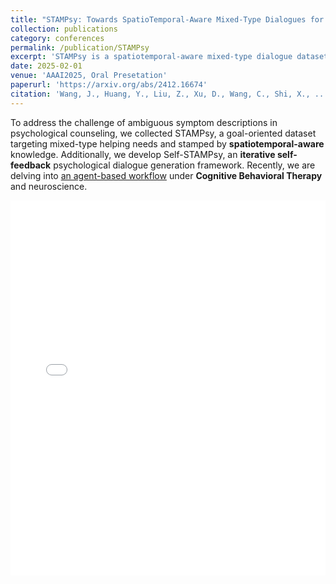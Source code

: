 ```yaml
---
title: "STAMPsy: Towards SpatioTemporal-Aware Mixed-Type Dialogues for Psychological Counseling"
collection: publications
category: conferences
permalink: /publication/STAMPsy
excerpt: 'STAMPsy is a spatiotemporal-aware mixed-type dialogue dataset for online psychological counseling. With helping skills, spatiotemporal-stamps and iterative self-feedback, effective Self-STAMPsy can clarify goals, be world aware and self-optimizing. '
date: 2025-02-01
venue: 'AAAI2025, Oral Presetation'
paperurl: 'https://arxiv.org/abs/2412.16674'
citation: 'Wang, J., Huang, Y., Liu, Z., Xu, D., Wang, C., Shi, X., ... \& Huang, Y.  (2025). STAMPsy: Towards SpatioTemporal-Aware Mixed-Type Dialogues for Psychological Counseling. Proceedings of the AAAI Conference on Artificial Intelligence. Vol. 39. No. 24. 2025.'
---
```



To address the challenge of ambiguous symptom descriptions in psychological counseling, we collected STAMPsy, a goal-oriented dataset targeting mixed-type helping needs and stamped by **spatiotemporal-aware** knowledge. Additionally, we develop Self-STAMPsy, an **iterative self-feedback** psychological dialogue generation framework. Recently, we are delving into  [an agent-based workflow](https://github.com/JOY-SWang/CBTI-Agent) under **Cognitive Behavioral Therapy** and neuroscience.

<embed src="/images/paper/STAMPsy_1.pdf" type="application/pdf" width="100%" height="600px" />

